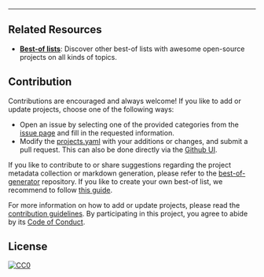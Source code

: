 
---

## Related Resources

- [**Best-of lists**](https://best-of.org): Discover other best-of lists with awesome open-source projects on all kinds of topics.

## Contribution

Contributions are encouraged and always welcome! If you like to add or update projects, choose one of the following ways:

- Open an issue by selecting one of the provided categories from the [issue page](https://github.com/SimShi-World/best-of-droning-around/issues/new/choose) and fill in the requested information.
- Modify the [projects.yaml](https://github.com/SimShi-World/best-of-droning-around/blob/main/projects.yaml) with your additions or changes, and submit a pull request. This can also be done directly via the [Github UI](https://github.com/SimShi-World/best-of-droning-around/edit/main/projects.yaml).

If you like to contribute to or share suggestions regarding the project metadata collection or markdown generation, please refer to the [best-of-generator](https://github.com/best-of-lists/best-of-generator) repository. If you like to create your own best-of list, we recommend to follow [this guide](https://github.com/best-of-lists/best-of/blob/main/create-best-of-list.md).

For more information on how to add or update projects, please read the [contribution guidelines](https://github.com/SimShi-World/best-of-droning-around/blob/main/CONTRIBUTING.md). By participating in this project, you agree to abide by its [Code of Conduct](https://github.com/SimShi-World/best-of-droning-around/blob/main/.github/CODE_OF_CONDUCT.md).

## License

[![CC0](https://mirrors.creativecommons.org/presskit/buttons/88x31/svg/by-sa.svg)](https://creativecommons.org/licenses/by-sa/4.0/)
